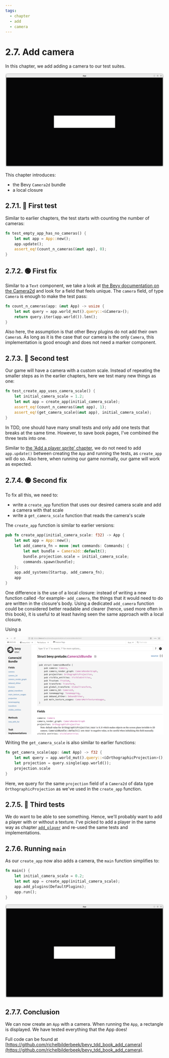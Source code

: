 ```yaml
---
tags:
  - chapter
  - add
  - camera
---
```


# 2.7. Add camera

In this chapter, we add adding a camera to our test suites.

![Our 'add_camera' game](add_camera.png)

This chapter introduces:

- the Bevy `Camera2d` bundle
- a local closure

## 2.7.1. :red_circle: First test

Similar to earlier chapters, the test starts with
counting the number of cameras:

```rust
fn test_empty_app_has_no_cameras() {
    let mut app = App::new();
    app.update();
    assert_eq!(count_n_cameras(&mut app), 0);
}
```

## 2.7.2. :green_circle: First fix

Similar to a `Text` component, we take a look
at [the Bevy documentation on the Camera2d](https://docs.rs/bevy/latest/bevy/prelude/struct.Camera2d.html)
and look for a field that feels unique. The `camera` field, of type `Camera`
is enough to make the test pass:

```rust
fn count_n_cameras(app: &mut App) -> usize {
    let mut query = app.world_mut().query::<&Camera>();
    return query.iter(app.world()).len();
}
```

Also here, the assumption is that other Bevy plugins do not add
their own `Camera`s. As long as it is the case that our camera is the
only `Camera`, this implementation is good enough and does not need
a marker component.

## 2.7.3. :red_circle: Second test

Our game will have a camera with a custom scale.
Instead of repeating the smaller steps as in the earlier chapters,
here we test many new things as one:

```rust
fn test_create_app_uses_camera_scale() {
    let initial_camera_scale = 1.2;
    let mut app = create_app(initial_camera_scale);
    assert_eq!(count_n_cameras(&mut app), 1);
    assert_eq!(get_camera_scale(&mut app), initial_camera_scale);
}
```

In TDD, one should have many small tests and only add one tests that breaks
at the same time. However, to save book pages, I've combined the three
tests into one.

Similar to [the 'Add a player sprite' chapter](add_player_sprite.md),
we do not need to add `app.update()` between creating the `App`
and running the tests, as `create_app` will do so.
Also here, when running our game normally,
our game will work as expected.

## 2.7.4. :green_circle: Second fix

To fix all this, we need to:

- write a `create_app` function that uses our desired camera scale
  and add a camera with that scale
- write a `get_camera_scale` function that reads the camera's scale

The `create_app` function is similar to earlier versions:

```rust
pub fn create_app(initial_camera_scale: f32) -> App {
    let mut app = App::new();
    let add_camera_fn = move |mut commands: Commands| {
        let mut bundle = Camera2d::default();
        bundle.projection.scale = initial_camera_scale;
        commands.spawn(bundle);
    };
    app.add_systems(Startup, add_camera_fn);
    app
}
```

One difference is the use of a local closure: instead of writing
a new function called -for example- `add_camera`, the things that
it would need to do are written in the closure's body.
Using a dedicated `add_camera` function could be considered
better readable and clearer (hence, used more often in this book),
it is useful to at least having seen the same approach with a local closure.

Using a

![The Bevy `Camera2d` documentation](camera2dbundle_documentation.png)

Writing the `get_camera_scale` is also similar to earlier functions:

```rust
fn get_camera_scale(app: &mut App) -> f32 {
    let mut query = app.world_mut().query::<&OrthographicProjection>();
    let projection = query.single(app.world());
    projection.scale
}
```

Here, we query for the same `projection` field of a `Camera2d`
of data type `OrthographicProjection` as we've used in the `create_app`
function.

## 2.7.5. :red_circle: Third tests

We do want to be able to see something. Hence, we'll probably want to
add a player with or without a texture. I've picked to add
a player in the same way as chapter [`add_player`](add_player.md)
and re-used the same tests and implementations.

## 2.7.6. Running `main`

As our `create_app` now also adds a camera, the `main` function
simplifies to:

```rust
fn main() {
    let initial_camera_scale = 0.2;
    let mut app = create_app(initial_camera_scale);
    app.add_plugins(DefaultPlugins);
    app.run();
}
```

![The camera has zoomed in](add_camera.png)

## 2.7.7. Conclusion

We can now create an `App` with a camera.
When running the `App`, a rectangle is displayed.
We have tested everything that the App does!

Full code can be found at [https://github.com/richelbilderbeek/bevy_tdd_book_add_camera](https://github.com/richelbilderbeek/bevy_tdd_book_add_camera).

